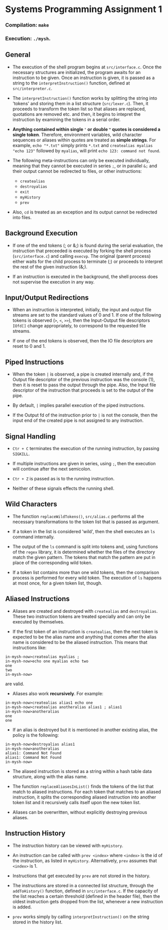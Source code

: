 # Systems Programming Assignment 1

### Compilation: ```make``` 
### Execution: ```./mysh```.


## General 

- The execution of the shell program begins at ```src/interface.c```. Once the necessary structures are initialized, the program awaits for an instruction to be given. Once an instruction is given, it is passed as a string to the ```interpretInstruction()``` function, defined at ```src/interpreter.c```.

- The ```interpretInstruction()``` function works by splitting the string into 'tokens' and storing them in a list structure (```src/lexer.c```). Then, it proceeds to transform the token list so that aliases are replaced, quotations are removed etc. and then, it begins to intepret the instruction by examining the tokens in a serial order.

- **Anything contained within single ```'``` or double ```"``` quotes is considered a single token**. Therefore, environment variables, wild character sequences or aliases within quotes are treated as **simple strings**. For example, ```echo "*.txt"``` simply prints ```*.txt``` and ```createalias myalias "echo 123"``` followed by ```myalias```, will print ```echo 123: command not found```.


- The following meta-instructions can only be executed individually, meaning that they cannot be executed in series ```;```, or in parallel ```&;``` and their output cannot be redirected to files, or other instructions:

    - ```createalias```
    - ```destroyalias```
    - ```exit```
    - ```myHistory```
    - ```prev```

- Also, ```cd``` is treated as an exception and its output cannot be redirected into files.

## Background Execution

- If one of the end tokens (; or &;) is found during the serial evaluation, the instruction that preceeded is executed by forking the shell process (```src/interface.c```) and calling ```execvp```. The original (parent process) either waits for the child process to terminate (;) or proceeds to interpret the rest of the given instruction (&;).   

- If an instruction is executed in the background, the shell process does not supervise the execution in any way. 

## Input/Output Redirections

- When an instruction is interpreted, initially, the input and output file streams are set to the standard values of 0 and 1. If one of the following tokens is observed (```>```, ```<```, ```>>```), then the Input-Output file descriptors ```IOfd[]``` change appropriately, to correspond to the requested file streams.

- If one of the end tokens is observed, then the IO file descriptors are reset to 0 and 1.

## Piped Instructions

- When the token ```|``` is observed, a pipe is created internally and, if the Output file descriptor of the previous instruction was the console (1), then it is reset to pass the output through the pipe. Also, the Input file descriptor of the instruction that proceeds is set to the output of the pipe.

- By default, ```|``` implies parallel execution of the piped instructions. 

- If the Output fd of the instruction prior to ```|``` is not the console, then the input end of the created pipe is not assigned to any instruction.


## Signal Handling

- ```Ctr + C``` terminates the execution of the running instruction, by passing ```SIGKILL```. 

- If multiple instructions are given in series, using ```;```, then the execution will continue after the next semicolon.

- ```Ctr + Z``` is passed as is to the running instruction.

- Neither of these signals effects the running shell.

## Wild Characters

- The function ```replaceWildTokens()```, ```src/alias.c``` performs all the necessary transformations to the token list that is passed as argument.

- If a token in the list is considered 'wild', then the shell executes an ```ls``` command internally.

- The output of the ```ls``` command is split into tokens and, using functions of the ```regex``` library, it is determined whether the files of the directory match the given pattern. The tokens that match the pattern are put in place of the corresponding wild token. 

- If a token list contains more than one wild tokens, then the comparison process is performed for every wild token. The execution of ```ls``` happens at most once, for a given token list, though.

## Aliased Instructions

- Aliases are created and destroyed with ```createalias``` and ```destroyalias```. These two instruction tokens are treated specially and can only be executed by themselves.

- If the first token of an instruction is ```createalias```, then the next token is expected to be the alias name and anything that comes after the alias name is considered to be the aliased instruction. This means that instructions like:
```
in-mysh-now>createalias myalias ; 
in-mysh-now>echo one myalias echo two
one
two
in-mysh-now>
```
 are valid.

- Aliases also work **recursively**. For example:
```
in-mysh-now>createalias alias1 echo one
in-mysh-now>createalias anotheralias alias1 ; alias1  
in-mysh-now>anotheralias
one
one
```

- If an alias is destroyed but it is mentioned in another existing alias, the policy is the following:
```
in-mysh-now>destroyalias alias1       
in-mysh-now>anotheralias
alias1: Command Not Found
alias1: Command Not Found
in-mysh-now>
```

- The aliased instruction is stored as a string within a hash table data structure, along with the alias name.

- The function ```replaceAliasesInList()``` finds the tokens of the list that match to aliased instructions. For each token that matches to an aliased instruction, it splits the corresponding aliased instruction into another token list and it recursively calls itself upon the new token list.

- Aliases can be overwritten, without explicitly destroying previous aliases.

## Instruction History

- The instruction history can be viewed with ```myHistory```. 

- An instruction can be called with ```prev <index>``` where ```<index>``` is the id of the instruction, as listed in ```myHistory```. Alternatively, ```prev``` assumes that ```<index>``` is 1.

- Instructions that get executed by ```prev``` are not stored in the history.

- The instructions are stored in a connected list structure, through the ```addToHistory()``` function, defined in ```src/interface.c```. If the capacity of the list reaches a certain threshold (defined in the header file), then the oldest instruction gets dropped from the list, whenever a new instruction is added.  

- ```prev``` works simply by calling ```interpretInstruction()``` on the string stored in the history list.

